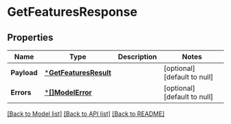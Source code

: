 # GetFeaturesResponse

## Properties
Name | Type | Description | Notes
------------ | ------------- | ------------- | -------------
**Payload** | [***GetFeaturesResult**](GetFeaturesResult.md) |  | [optional] [default to null]
**Errors** | [***[]ModelError**](array.md) |  | [optional] [default to null]

[[Back to Model list]](../README.md#documentation-for-models) [[Back to API list]](../README.md#documentation-for-api-endpoints) [[Back to README]](../README.md)

